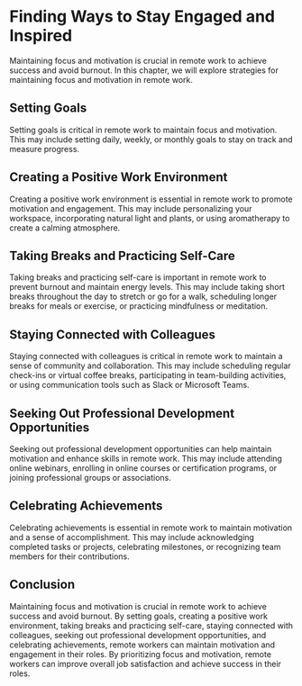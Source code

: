 Finding Ways to Stay Engaged and Inspired
=====================================================================================================

Maintaining focus and motivation is crucial in remote work to achieve success and avoid burnout. In this chapter, we will explore strategies for maintaining focus and motivation in remote work.

Setting Goals
------------------------

Setting goals is critical in remote work to maintain focus and motivation. This may include setting daily, weekly, or monthly goals to stay on track and measure progress.

Creating a Positive Work Environment
-----------------------------------------------

Creating a positive work environment is essential in remote work to promote motivation and engagement. This may include personalizing your workspace, incorporating natural light and plants, or using aromatherapy to create a calming atmosphere.

Taking Breaks and Practicing Self-Care
-------------------------------------------------

Taking breaks and practicing self-care is important in remote work to prevent burnout and maintain energy levels. This may include taking short breaks throughout the day to stretch or go for a walk, scheduling longer breaks for meals or exercise, or practicing mindfulness or meditation.

Staying Connected with Colleagues
--------------------------------------------

Staying connected with colleagues is critical in remote work to maintain a sense of community and collaboration. This may include scheduling regular check-ins or virtual coffee breaks, participating in team-building activities, or using communication tools such as Slack or Microsoft Teams.

Seeking Out Professional Development Opportunities
-------------------------------------------------------------

Seeking out professional development opportunities can help maintain motivation and enhance skills in remote work. This may include attending online webinars, enrolling in online courses or certification programs, or joining professional groups or associations.

Celebrating Achievements
-----------------------------------

Celebrating achievements is essential in remote work to maintain motivation and a sense of accomplishment. This may include acknowledging completed tasks or projects, celebrating milestones, or recognizing team members for their contributions.

Conclusion
----------

Maintaining focus and motivation is crucial in remote work to achieve success and avoid burnout. By setting goals, creating a positive work environment, taking breaks and practicing self-care, staying connected with colleagues, seeking out professional development opportunities, and celebrating achievements, remote workers can maintain motivation and engagement in their roles. By prioritizing focus and motivation, remote workers can improve overall job satisfaction and achieve success in their roles.
